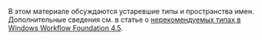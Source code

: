 В этом материале обсуждаются устаревшие типы и пространства имен. Дополнительные сведения см. в статье о [нерекомендуемых типах в Windows Workflow Foundation 4.5](https://aka.ms/wfdeprecatedtypes).